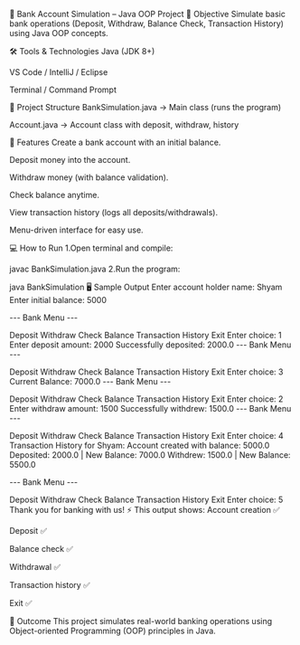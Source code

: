 🏦 Bank Account Simulation – Java OOP Project
📌 Objective
Simulate basic bank operations (Deposit, Withdraw, Balance Check, Transaction History) using Java OOP concepts.

🛠 Tools & Technologies
Java (JDK 8+)

VS Code / IntelliJ / Eclipse

Terminal / Command Prompt

📂 Project Structure
BankSimulation.java → Main class (runs the program)

Account.java → Account class with deposit, withdraw, history

🚀 Features
Create a bank account with an initial balance.

Deposit money into the account.

Withdraw money (with balance validation).

Check balance anytime.

View transaction history (logs all deposits/withdrawals).

Menu-driven interface for easy use.

💻 How to Run
1.Open terminal and compile:

javac BankSimulation.java
2.Run the program:

java BankSimulation
🖥 Sample Output
Enter account holder name: Shyam Enter initial balance: 5000

--- Bank Menu ---

Deposit
Withdraw
Check Balance
Transaction History
Exit Enter choice: 1 Enter deposit amount: 2000 Successfully deposited: 2000.0
--- Bank Menu ---

Deposit
Withdraw
Check Balance
Transaction History
Exit Enter choice: 3 Current Balance: 7000.0
--- Bank Menu ---

Deposit
Withdraw
Check Balance
Transaction History
Exit Enter choice: 2 Enter withdraw amount: 1500 Successfully withdrew: 1500.0
--- Bank Menu ---

Deposit
Withdraw
Check Balance
Transaction History
Exit Enter choice: 4
Transaction History for Shyam: Account created with balance: 5000.0 Deposited: 2000.0 | New Balance: 7000.0 Withdrew: 1500.0 | New Balance: 5500.0

--- Bank Menu ---

Deposit
Withdraw
Check Balance
Transaction History
Exit Enter choice: 5 Thank you for banking with us!
⚡ This output shows:
Account creation ✅

Deposit ✅

Balance check ✅

Withdrawal ✅

Transaction history ✅

Exit ✅

🎯 Outcome
This project simulates real-world banking operations using Object-oriented Programming (OOP) principles in Java.
